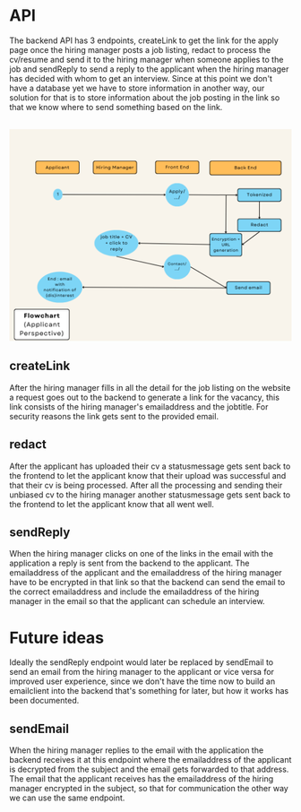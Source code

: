 # API
The backend API has 3 endpoints, createLink to get the link for the apply page once the hiring manager posts a job listing, redact to process the cv/resume and send it to the hiring manager when someone applies to the job and sendReply to send a reply to the applicant when the hiring manager has decided with whom to get an interview.
Since at this point we don't have a database yet we have to store information in another way, our solution for that is to store information about the job posting in the link so that we know where to send something based on the link.

<br><img src="https://github.com/Jeroenvh99/Unbiased_workingrepo/blob/general_backend/Flowchart%20(Applicant%20Perspective).png"/><br>

## createLink
After the hiring manager fills in all the detail for the job listing on the website a request goes out to the backend to generate a link for the vacancy, this link consists of the hiring manager's emailaddress and the jobtitle. For security reasons the link gets sent to the provided email.

## redact
After the applicant has uploaded their cv a statusmessage gets sent back to the frontend to let the applicant know that their upload was successful and that their cv is being processed.
After all the processing and sending their unbiased cv to the hiring manager another statusmessage gets sent back to the frontend to let the applicant know that all went well.

## sendReply
When the hiring manager clicks on one of the links in the email with the application a reply is sent from the backend to the applicant. The emailaddress of the applicant and the emailaddress of the hiring manager have to be encrypted in that link so that the backend can send the email to the correct emailaddress and include the emailaddress of the hiring manager in the email so that the applicant can schedule an interview.

# Future ideas
Ideally the sendReply endpoint would later be replaced by sendEmail to send an email from the hiring manager to the applicant or vice versa for improved user experience, since we don't have the time now to build an emailclient into the backend that's something for later, but how it works has been documented.

## sendEmail
When the hiring manager replies to the email with the application the backend receives it at this endpoint where the emailaddress of the applicant is decrypted from the subject and the email gets forwarded to that address. The email that the applicant receives has the emailaddress of the hiring manager encrypted in the subject, so that for communication the other way we can use the same endpoint.
